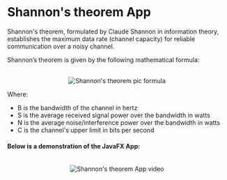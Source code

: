 # Shannon's theorem App

Shannon's theorem, formulated by Claude Shannon in information theory, establishes the maximum data rate (channel capacity) for reliable communication over a noisy channel.

Shannon’s theorem is given by the following mathematical formula:

<br>
<div align="center">
  <img src="https://github.com/Hussein-Mansour/javaFX/assets/74609841/1277bfbd-6d42-4f0f-af61-017dc220add9" alt="Shannon's theorem pic formula">
</div>

Where:
 - B is the bandwidth of the channel in hertz
 - S is the average received signal power over the bandwidth in watts
 - N is the average noise/interference power over the bandwidth in watts
 - C is the channel's upper limit in bits per second 

#### Below is a demonstration of the JavaFX App:
<br>
<div align="center">
  <img src="https://github.com/Hussein-Mansour/javaFX/assets/74609841/6a66132b-763d-47d4-ad61-165510f8a2a5" alt="Shannon's theorem App video">
</div>
